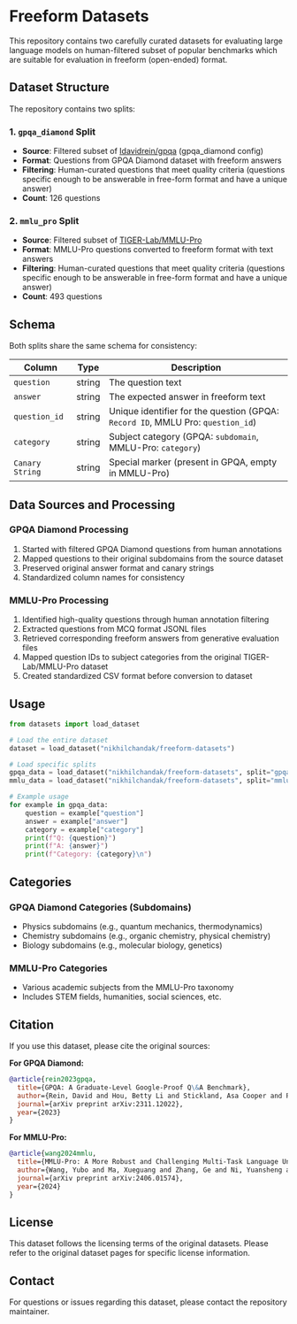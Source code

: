 # Freeform Datasets

This repository contains two carefully curated datasets for evaluating large language models on human-filtered subset of popular benchmarks which are suitable for evaluation in freeform (open-ended) format.

## Dataset Structure

The repository contains two splits:

### 1. `gpqa_diamond` Split
- **Source**: Filtered subset of [Idavidrein/gpqa](https://huggingface.co/datasets/Idavidrein/gpqa) (gpqa_diamond config)
- **Format**: Questions from GPQA Diamond dataset with freeform answers
- **Filtering**: Human-curated questions that meet quality criteria (questions specific enough to be answerable in free-form format and have a unique answer)
- **Count**: 126 questions

### 2. `mmlu_pro` Split  
- **Source**: Filtered subset of [TIGER-Lab/MMLU-Pro](https://huggingface.co/datasets/TIGER-Lab/MMLU-Pro)
- **Format**: MMLU-Pro questions converted to freeform format with text answers
- **Filtering**: Human-curated questions that meet quality criteria (questions specific enough to be answerable in free-form format and have a unique answer)
- **Count**: 493 questions

## Schema

Both splits share the same schema for consistency:

| Column | Type | Description |
|--------|------|-------------|
| `question` | string | The question text |
| `answer` | string | The expected answer in freeform text |
| `question_id` | string | Unique identifier for the question (GPQA: `Record ID`, MMLU Pro: `question_id`) |
| `category` | string | Subject category (GPQA: `subdomain`, MMLU-Pro: `category`) |
| `Canary String` | string | Special marker (present in GPQA, empty in MMLU-Pro) |

## Data Sources and Processing

### GPQA Diamond Processing
1. Started with filtered GPQA Diamond questions from human annotations
2. Mapped questions to their original subdomains from the source dataset
3. Preserved original answer format and canary strings
4. Standardized column names for consistency

### MMLU-Pro Processing  
1. Identified high-quality questions through human annotation filtering
2. Extracted questions from MCQ format JSONL files
3. Retrieved corresponding freeform answers from generative evaluation files
4. Mapped question IDs to subject categories from the original TIGER-Lab/MMLU-Pro dataset
5. Created standardized CSV format before conversion to dataset

## Usage

```python
from datasets import load_dataset

# Load the entire dataset
dataset = load_dataset("nikhilchandak/freeform-datasets")

# Load specific splits
gpqa_data = load_dataset("nikhilchandak/freeform-datasets", split="gpqa_diamond")
mmlu_data = load_dataset("nikhilchandak/freeform-datasets", split="mmlu_pro")

# Example usage
for example in gpqa_data:
    question = example["question"]
    answer = example["answer"] 
    category = example["category"]
    print(f"Q: {question}")
    print(f"A: {answer}")
    print(f"Category: {category}\n")
```

## Categories

### GPQA Diamond Categories (Subdomains)
- Physics subdomains (e.g., quantum mechanics, thermodynamics)
- Chemistry subdomains (e.g., organic chemistry, physical chemistry)  
- Biology subdomains (e.g., molecular biology, genetics)

### MMLU-Pro Categories
- Various academic subjects from the MMLU-Pro taxonomy
- Includes STEM fields, humanities, social sciences, etc.

## Citation

If you use this dataset, please cite the original sources:

**For GPQA Diamond:**
```bibtex
@article{rein2023gpqa,
  title={GPQA: A Graduate-Level Google-Proof Q\&A Benchmark},
  author={Rein, David and Hou, Betty Li and Stickland, Asa Cooper and Petty, Jackson and Pang, Richard Yuanzhe and Dirani, Julien and Michael, Julian and Bowman, Samuel R},
  journal={arXiv preprint arXiv:2311.12022},
  year={2023}
}
```

**For MMLU-Pro:**
```bibtex
@article{wang2024mmlu,
  title={MMLU-Pro: A More Robust and Challenging Multi-Task Language Understanding Benchmark},
  author={Wang, Yubo and Ma, Xueguang and Zhang, Ge and Ni, Yuansheng and Chandra, Abhranil and Guo, Shiguang and Ren, Weiming and Arulraj, Aaran and He, Xuan and Jiang, Ziyan and others},
  journal={arXiv preprint arXiv:2406.01574},
  year={2024}
}
```

## License

This dataset follows the licensing terms of the original datasets. Please refer to the original dataset pages for specific license information.

## Contact

For questions or issues regarding this dataset, please contact the repository maintainer. 